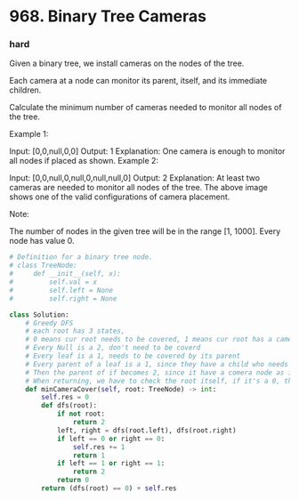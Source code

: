# 968. Binary Tree Cameras
### hard
Given a binary tree, we install cameras on the nodes of the tree. 

Each camera at a node can monitor its parent, itself, and its immediate children.

Calculate the minimum number of cameras needed to monitor all nodes of the tree.

 

Example 1:


Input: [0,0,null,0,0]
Output: 1
Explanation: One camera is enough to monitor all nodes if placed as shown.
Example 2:


Input: [0,0,null,0,null,0,null,null,0]
Output: 2
Explanation: At least two cameras are needed to monitor all nodes of the tree. The above image shows one of the valid configurations of camera placement.

Note:

The number of nodes in the given tree will be in the range [1, 1000].
Every node has value 0.

```python
# Definition for a binary tree node.
# class TreeNode:
#     def __init__(self, x):
#         self.val = x
#         self.left = None
#         self.right = None

class Solution:
    # Greedy DFS
    # each root has 3 states,
    # 0 means cur root needs to be covered, 1 means cur root has a camera, 2 means cur root doesn't need to be covered
    # Every Null is a 2, don't need to be coverd
    # Every leaf is a 1, needs to be covered by its parent
    # Every parent of a leaf is a 1, since they have a child who needs covered
    # Then the parent of if becomes 2, since it have a comera node as its child, thus it doesn't need to be covered.
    # When returning, we have to check the root itself, if it's a 0, that means it need a parent that doesn't exist to cover it, thus we return res + 1. Otherwise just res.
    def minCameraCover(self, root: TreeNode) -> int:
        self.res = 0
        def dfs(root):
            if not root:
                return 2
            left, right = dfs(root.left), dfs(root.right)
            if left == 0 or right == 0:
                self.res += 1
                return 1
            if left == 1 or right == 1:
                return 2
            return 0
        return (dfs(root) == 0) + self.res
```